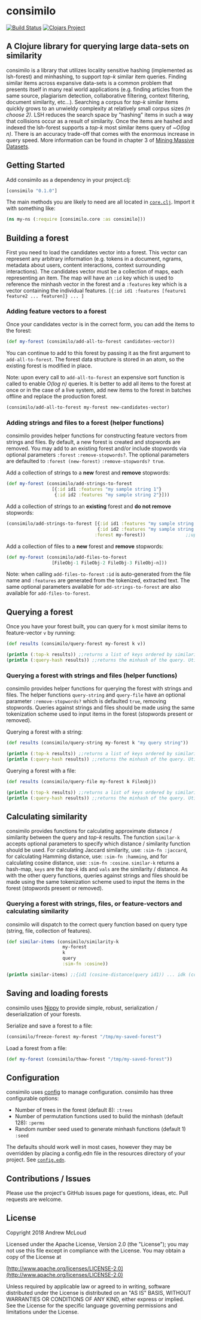 # consimilo

[![Build Status](https://travis-ci.org/andrewmcloud/consimilo.svg?branch=master)](https://travis-ci.org/andrewmcloud/consimilo)
[![Clojars Project](https://img.shields.io/clojars/v/consimilo.svg)](https://clojars.org/consimilo)

## A Clojure library for querying large data-sets on similarity

consimilo is a library that utilizes locality sensitive hashing (implemented as lsh-forest) and minhashing, to support 
*top-k* similar item queries. Finding similar items across expansive data-sets is a common problem that presents itself 
in many real world applications (e.g. finding articles from the same source, plagiarism detection, collaborative 
filtering, context filtering, document similarity, etc...). Searching a corpus for *top-k* similar items quickly grows 
to an unwieldy complexity at relatively small corpus sizes *(n choose 2)*. LSH reduces the search space by "hashing" 
items in such a way that collisions occur as a result of similarity. Once the items are hashed and indexed the 
lsh-forest supports a *top-k* most similar items query of ~*O(log n)*. There is an accuracy trade-off that comes with 
the enormous increase in query speed. More information can be found in chapter 3 of 
[Mining Massive Datasets](http://infolab.stanford.edu/~ullman/mmds/ch3.pdf).

## Getting Started

Add consimilo as a dependency in your project.clj:

```clojure
[consimilo "0.1.0"]
```

The main methods you are likely to need are all located in [`core.clj`](./src/consimilo/core.clj). 
Import it with something like:

```clojure
(ns my-ns (:require [consimilo.core :as consimilo]))
```

## Building a forest

First you need to load the candidates vector into a forest. This vector can represent any arbitrary information 
(e.g. tokens in a document, ngrams, metadata about users, content interactions, context surrounding 
interactions). The candidates vector must be a collection of maps, each representing an item. The map will have an 
`:id` key which is used to reference the minhash vector in the forest and a `:features` key which is a vector 
containing the individual features. `[{:id id1 :features [feature1 feature2 ... featuren]} ... ]`

### Adding feature vectors to a forest

Once your candidates vector is in the correct form, you can add the items to the forest:

```clojure
(def my-forest (consimilo/add-all-to-forest candidates-vector))           ;;creates new forest, my-forest
```

You can continue to add to this forest by passing it as the first argument to `add-all-to-forest`. The forest data 
structure is stored in an atom, so the existing forest is modified in place. 

Note: upon every call to `add-all-to-forest` an expensive sort function is called to enable *O(log n)* queries. It is 
better to add all items to the forest at once or in the case of a live system, add new items to the forest in batches 
offline and replace the production forest.

```clojure
(consimilo/add-all-to-forest my-forest new-candidates-vector)             ;;updates my-forest in place
```

### Adding strings and files to a forest (helper functions)

consimilo provides helper functions for constructing feature vectors from strings and files. By default, a new forest 
is created and stopwords are removed. You may add to an existing forest and/or include stopwords via optional 
parameters `:forest` `:remove-stopwords?`. The optional parameters are defaulted to `:forest (new-forest)` `:remove-stopwords? true`.

Add a collection of strings to a **new** forest and **remove** stopwords:

```clojure
(def my-forest (consimilo/add-strings-to-forest
                 [{:id id1 :features "my sample string 1"}
                  {:id id2 :features "my sample string 2"}]))
```

Add a collection of strings to an **existing** forest and **do not remove** stopwords: 

```clojure
(consimilo/add-strings-to-forest [{:id id1 :features "my sample string 1"}
                                  {:id id2 :features "my sample string 2"}]
                                 :forest my-forest))               ;;updates my-forest in place
```

Add a collection of files to a **new** forest and **remove** stopwords:

```clojure
(def my-forest (consimilo/add-files-to-forest
                 [FileObj-1 FileObj-2 FileObj-3 FileObj-n]))              ;;creates new forest, my-forest
```

Note: when calling `add-files-to-forest` `:id` is auto-generated from the file name and `:features` are generated from 
the tokenized, extracted text. The same optional parameters available for `add-strings-to-forest` are also available for 
`add-files-to-forest`.

## Querying a forest

Once you have your forest built, you can query for `k` most similar items to feature-vector `v` by running:

```clojure
(def results (consimilo/query-forest my-forest k v))

(println (:top-k results)) ;;returns a list of keys ordered by similarity
(println (:query-hash results)) ;;returns the minhash of the query. Utilized to calculate similarity.
```  

### Querying a forest with strings and files (helper functions)

consimilo provides helper functions for querying the forest with strings and files. The helper functions `query-string` 
and `query-file` have an optional parameter `:remove-stopwords?` which is defaulted `true`, removing stopwords. Queries 
against strings and files should be made using the same tokenization scheme used to input items in the forest 
(stopwords present or removed).

Querying a forest with a string:

```clojure
(def results (consimilo/query-string my-forest k "my query string"))

(println (:top-k results)) ;;returns a list of keys ordered by similarity
(println (:query-hash results)) ;;returns the minhash of the query. Utilized to calculate similarity.
```  

Querying a forest with a file:

```clojure
(def results (consimilo/query-file my-forest k Fileobj))

(println (:top-k results)) ;;returns a list of keys ordered by similarity
(println (:query-hash results)) ;;returns the minhash of the query. Utilized to calculate similarity.
  ```
## Calculating similarity  

consimilo provides functions for calculating approximate distance / similarity between the query and *top-k* results. 
The function `similar-k` accepts optional parameters to specify which distance / similarity function should be used. 
For calculating Jaccard similarity, use: `:sim-fn :jaccard`, for calculating Hamming distance, use: `:sim-fn :hamming`, 
and for calculating cosine distance, use: `:sim-fn :cosine`. `similar-k` returns a hash-map, `keys` are the *top-k* ids 
and `vals` are the similarity / distance. As with the other query functions, queries against strings and files 
should be made using the same tokenization scheme used to input the items in the forest (stopwords present or removed).

### Querying a forest with strings, files, or feature-vectors and calculating similarity

consimilo will dispatch to the correct query function based on query type (string, file, collection of features). 

```clojure
(def similar-items (consimilo/similarity-k 
                     my-forest
                     k
                     query
                     :sim-fn :cosine))

(println similar-items) ;;{id1 (cosine-distance(query id1)) ... idk (cosine-distance (query idk))}
```

## Saving and loading forests

consimilo uses [Nippy](https://github.com/ptaoussanis/nippy) to provide simple, robust, serialization / deserialization 
of your forests.

Serialize and save a forest to a file:
```clojure
(consimilo/freeze-forest my-forest "/tmp/my-saved-forest")
```

Load a forest from a file:
```clojure
(def my-forest (consimilo/thaw-forest "/tmp/my-saved-forest"))
```

## Configuration

consimilo uses [config](https://github.com/yogthos/config) to manage configuration. consimilo has three configurable 
options: 
   * Number of trees in the forest (default 8): `:trees`
   * Number of permutation functions used to build the minhash (default 128): `:perms`
   * Random number seed used to generate minhash functions (default 1) `:seed`
   
The defaults should work well in most cases, however they may be overridden by placing a config.edn file in the 
resources directory of your project. See [`config.edn`](./resources/config.edn). 

## Contributions / Issues

Please use the project's GitHub issues page for questions, ideas, etc. Pull requests are welcome.

## License

Copyright 2018 Andrew McLoud

Licensed under the Apache License, Version 2.0 (the "License");
you may not use this file except in compliance with the License.
You may obtain a copy of the License at

[http://www.apache.org/licenses/LICENSE-2.0](http://www.apache.org/licenses/LICENSE-2.0)

Unless required by applicable law or agreed to in writing, software
distributed under the License is distributed on an "AS IS" BASIS,
WITHOUT WARRANTIES OR CONDITIONS OF ANY KIND, either express or implied.
See the License for the specific language governing permissions and
limitations under the License.

